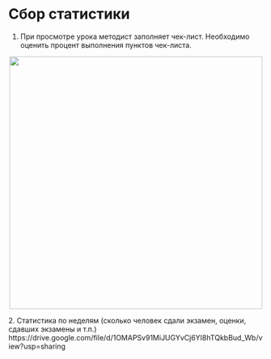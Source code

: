 # Сбор статистики
1. При просмотре урока методист заполняет чек-лист.
Необходимо оценить процент выполнения пунктов чек-листа.
<p align="center"> <img src="https://user-images.githubusercontent.com/45171720/216904159-163b9565-c4a4-4e1d-ab45-c3053b251a6c.png" width="500"> </p>
2. Статистика по неделям (сколько человек сдали экзамен, оценки, сдавших экзамены и т.п.)
https://drive.google.com/file/d/1OMAPSv91MiJUGYvCj6YI8hTQkbBud_Wb/view?usp=sharing
